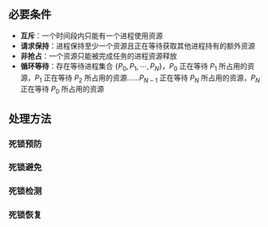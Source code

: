 ## 必要条件

- **互斥**：一个时间段内只能有一个进程使用资源
- **请求保持**：进程保持至少一个资源且正在等待获取其他进程持有的额外资源
- **非抢占**：一个资源只能被完成任务的进程资源释放
- **循环等待**：存在等待进程集合 $\left\{ P_{0}, P_{1}, \cdots, P_{N} \right\}$，$P_{0}$ 正在等待 $P_{1}$ 所占用的资源，$P_{1}$ 正在等待 $P_{2}$ 所占用的资源……$P_{N - 1}$ 正在等待 $P_{N}$ 所占用的资源，$P_{N}$ 正在等待 $P_{0}$ 所占用的资源

## 处理方法

### 死锁预防

### 死锁避免

### 死锁检测

### 死锁恢复
